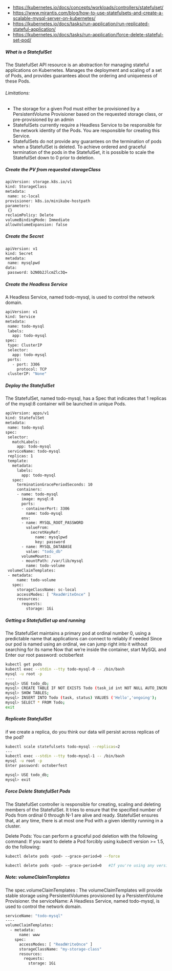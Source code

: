 - https://kubernetes.io/docs/concepts/workloads/controllers/statefulset/
- https://www.mirantis.com/blog/how-to-use-statefulsets-and-create-a-scalable-mysql-server-on-kubernetes/
- https://kubernetes.io/docs/tasks/run-application/run-replicated-stateful-application/
- https://kubernetes.io/docs/tasks/run-application/force-delete-stateful-set-pod/


##### What is a StatefulSet
The StatefulSet API resource is an abstraction for managing stateful applications on Kubernetes. Manages the deployment and scaling of a set of Pods, and provides guarantees about the ordering and uniqueness of these Pods.

###### Limitations:
- The storage for a given Pod must either be provisioned by a PersistentVolume Provisioner based on the requested storage class, or pre-provisioned by an admin
- StatefulSets currently require a Headless Service to be responsible for the network identity of the Pods. You are responsible for creating this Service.
- StatefulSets do not provide any guarantees on the termination of pods when a StatefulSet is deleted. To achieve ordered and graceful termination of the pods in the StatefulSet, it is possible to scale the StatefulSet down to 0 prior to deletion.

##### Create the PV from requested storageClass
``````sh
apiVersion: storage.k8s.io/v1
kind: StorageClass
metadata:
 name: sc-local
provisioner: k8s.io/minikube-hostpath
parameters:
 {}
reclaimPolicy: Delete
volumeBindingMode: Immediate
allowVolumeExpansion: false

``````
##### Create the Secret
``````sh
apiVersion: v1
kind: Secret
metadata:
 name: mysqlpwd
data:
 password: b2N0b2JlcmZlc3Q=

``````
##### Create the Headless Service
A Headless Service, named todo-mysql, is used to control the network domain.
``````sh
apiVersion: v1
kind: Service
metadata:
 name: todo-mysql
 labels:
   app: todo-mysql
spec:
 type: ClusterIP
 selector:
   app: todo-mysql
 ports:
   - port: 3306
     protocol: TCP
 clusterIP: "None"

``````
##### Deploy the StatefulSet
The StatefulSet, named todo-mysql, has a Spec that indicates that 1 replicas of the mysql:8 container will be launched in unique Pods.
``````sh
apiVersion: apps/v1
kind: StatefulSet
metadata:
 name: todo-mysql
spec:
 selector:
   matchLabels:
     app: todo-mysql
 serviceName: todo-mysql
 replicas: 1
 template:
   metadata:
     labels:
       app: todo-mysql
   spec:
     terminationGracePeriodSeconds: 10
     containers:
     - name: todo-mysql
       image: mysql:8
       ports:
       - containerPort: 3306
         name: todo-mysql
       env:
       - name: MYSQL_ROOT_PASSWORD
         valueFrom:
           secretKeyRef:
             name: mysqlpwd
             key: password
       - name: MYSQL_DATABASE
         value: "todo_db"
       volumeMounts:
       - mountPath: /var/lib/mysql
         name: todo-volume
 volumeClaimTemplates:
 - metadata:
     name: todo-volume
   spec:
     storageClassName: sc-local
     accessModes: [ "ReadWriteOnce" ]
     resources:
       requests:
         storage: 1Gi

``````

##### Getting a StatefulSet up and running
The StatefulSet maintains a primary pod at ordinal number 0, using a predictable name that applications can connect to reliably if needed
Since our pod is named using an ordinal, we can jump right into it without searching for its name
Now that we’re inside the container, start MySQL and Enter our root password: octoberfest
``````sh
kubectl get pods
kubectl exec --stdin --tty todo-mysql-0 -- /bin/bash
mysql -u root -p
----
mysql> USE todo_db;
mysql> CREATE TABLE IF NOT EXISTS Todo (task_id int NOT NULL AUTO_INCREMENT, task VARCHAR(255) NOT NULL, status VARCHAR(255), PRIMARY KEY (task_id));
mysql> SHOW TABLES;
mysql> INSERT INTO Todo (task, status) VALUES ('Hello','ongoing');
mysql> SELECT * FROM Todo;
exit
``````

##### Replicate StatefulSet
if we create a replica, do you think our data will persist across replicas of the pod?
``````sh
kubectl scale statefulsets todo-mysql --replicas=2
---
kubectl exec --stdin --tty todo-mysql-1 -- /bin/bash
mysql -u root -p
Enter password: octoberfest

mysql> USE todo_db;
mysql> exit
``````


##### Force Delete StatefulSet Pods
 The StatefulSet controller is responsible for creating, scaling and deleting members of the StatefulSet. It tries to ensure that the specified number of Pods from ordinal 0 through N-1 are alive and ready. StatefulSet ensures that, at any time, there is at most one Pod with a given identity running in a cluster.

Delete Pods:
 You can perform a graceful pod deletion with the following command:
 If you want to delete a Pod forcibly using kubectl version >= 1.5, do the following:
``````sh
kubectl delete pods <pod> --grace-period=0 --force

kubectl delete pods <pod> --grace-period=0   #If you're using any version of kubectl <= 1.4, you should omit the --force option and use
``````


##### Note: volumeClaimTemplates
The spec.volumeClaimTemplates : The volumeClaimTemplates will provide stable storage using PersistentVolumes provisioned by a PersistentVolume Provisioner.
the serviceName: A Headless Service, named todo-mysql, is used to control the network domain.
``````sh
serviceName: "todo-mysql"
----
volumeClaimTemplates:
  - metadata:
      name: www
    spec:
      accessModes: [ "ReadWriteOnce" ]
      storageClassName: "my-storage-class"
      resources:
        requests:
          storage: 1Gi
``````
